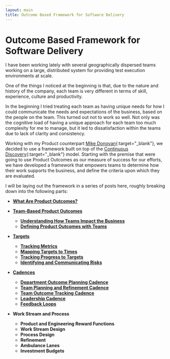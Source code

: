 ```yaml
---
layout: main
title: Outcome Based Framework for Software Delivery
---
```

# Outcome Based Framework for Software Delivery

I have been working lately with several geographically dispersed teams working on a large, distributed system for providing test execution environments at scale.

One of the things I noticed at the beginning is that, due to the nature and history of the company, each team is very different in terms of skill, experience, culture and productivity.

In the beginning I tried treating each team as having unique needs for how I could communicate the needs and expectations of the business, based on the people on the team.  This turned out not to work so well.  Not only was the cognitive load of having a unique approach for each team too much complexity for me to manage, but it led to dissatisfaction within the teams due to lack of clarity and consistency.

Working with my Product counterpart [Mike Donovan](https://www.linkedin.com/in/michaeldonovan2/){:target="_blank"}, we decided to use a framework built on top of the [Continuous Discovery](https://www.amazon.com/Continuous-Discovery-Habits-Discover-Products/dp/1736633309){:target="_blank"} model.  Starting with the premise that were going to use Product Outcomes as our measure of success for our efforts, we have developed a framework that empowers teams to determine how their work supports the business, and define the criteria upon which they are evaluated.

I will be laying out the framework in a series of posts here, roughly breaking down into the following parts:

- **[What Are Product Outcomes?](/2022/01/25/what-are-product-outcomes)**  
- **[Team-Based Product Outcomes](/2022/01/26/team-based-product-outcomes)**  
  - **[Understanding How Teams Impact the Business](/2022/01/26/team-based-product-outcomes#understanding-how-teams-impact-the-business)**    
  - **[Defining Product Outcomes with Teams](/2022/01/26/team-based-product-outcomes#defining-product-outcomes-with-teams)**   

- **[Targets](/2022/01/28/targets)**  
  - **[Tracking Metrics](/2022/01/28/targets#tracking-metrics)**   
  - **[Mapping Targets to Times](/2022/01/28/targets#mapping-targets-to-times)**   
  - **[Tracking Progress to Targets](/2022/01/28/targets#tracking-progress-to-targets)**
  - **[Identifying and Communicating Risks](/2022/01/28/targets#identifying-and-communicating-risks)**

- **[Cadences](/2022/01/31/cadences)**
  - **[Department Outcome Planning Cadence](/2022/01/31/cadences#department-outcome-planning-cadence)**
  - **[Team Planning and Refinement Cadence](/2022/01/31/cadences#team-planning-and-refinement-cadence)**
  - **[Team Outcome Tracking Cadence](/2022/01/31/cadences#team-outcome-tracking-cadence)**
  - **[Leadership Cadence](/2022/01/31/cadences#leadership-cadence)**
  - **[Feedback Loops](/2022/01/31/cadences#feedback-loops)**

- **Work Stream and Process**
  - **Product and Engineering Reward Functions**
  - **Work Stream Design**
  - **Process Design**
  - **Refinement**
  - **Ambulance Lanes**
  - **Investment Budgets**


